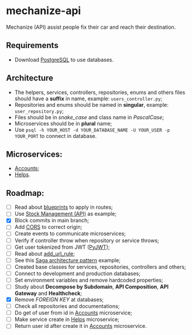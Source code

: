# mechanize-api
Mechanize (API) assist people fix their car and reach their destination.

## Requirements
- Download [PostgreSQL](https://www.postgresql.org) to use databases.

## Architecture 
- The helpers, services, controllers, repositories, enums and others files should have a **suffix** in name, example: `users_controller.py`;
- Repositories and enums should be named in **singular**, example: `user_repository.py`;
- Files should be in _snake_case_ and class name in _PascalCase_;
- Microservices should be in **plural** name;
- Use `psql -h YOUR_HOST -d YOUR_DATABASE_NAME -U YOUR_USER -p YOUR_PORT` to connect in database.

## Microservices:
- [Accounts](https://github.com/tech-warriors-corporation/mechanize-accounts-api);
- [Helps](https://github.com/tech-warriors-corporation/mechanize-helps-api).

## Roadmap:
- [ ] Read about [blueprints](https://flask.palletsprojects.com/en/2.2.x/blueprints) to apply in routes;
- [ ] Use [Stock Management (API)](https://github.com/tech-warriors-corporation/stock-management-api) as example;
- [X] Block commits in main branch;
- [ ] Add [CORS](https://flask-cors.readthedocs.io/en/latest) to correct origin;
- [ ] Create events to communicate microservices;
- [ ] Verify if controller throw when repository or service throws;
- [ ] Get user tokenized from JWT ([PyJWT](https://pyjwt.readthedocs.io/en/stable));
- [ ] Read about [add_url_rule](https://tedboy.github.io/flask/generated/generated/flask.Flask.add_url_rule.html);
- [ ] See this [Saga architecture pattern](https://github.com/victoramsantos/saga-pattern-example) example;
- [ ] Created base classes for services, repositories, controllers and others;
- [ ] Connect to development and production databases;
- [ ] Set environment variables and remove hardcoded properties;
- [ ] Study about **Decompose by Subdomain**, **API Composition**, **API Gateway** and **Healthcheck**;
- [X] Remove _FOREIGN KEY_ at databases;
- [ ] Check all repositories and documentations;
- [ ] Do get of user from id in [Accounts](https://github.com/tech-warriors-corporation/mechanize-accounts-api) microservice;
- [ ] Make service create in [Helps](https://github.com/tech-warriors-corporation/mechanize-helps-api) microservice;
- [ ] Return user id after create it in [Accounts](https://github.com/tech-warriors-corporation/mechanize-accounts-api) microservice.
